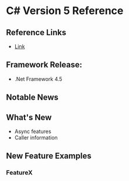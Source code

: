 # C# Version 5 Reference

## Reference Links

- [Link]()

## Framework Release:

- .Net Framework 4.5

## Notable News

## What's New

- Async features
- Caller information

## New Feature Examples

### FeatureX

